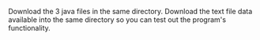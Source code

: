 Download the 3 java files in the same directory. 
Download the text file data available into the same directory so you can test out the program's functionality.
